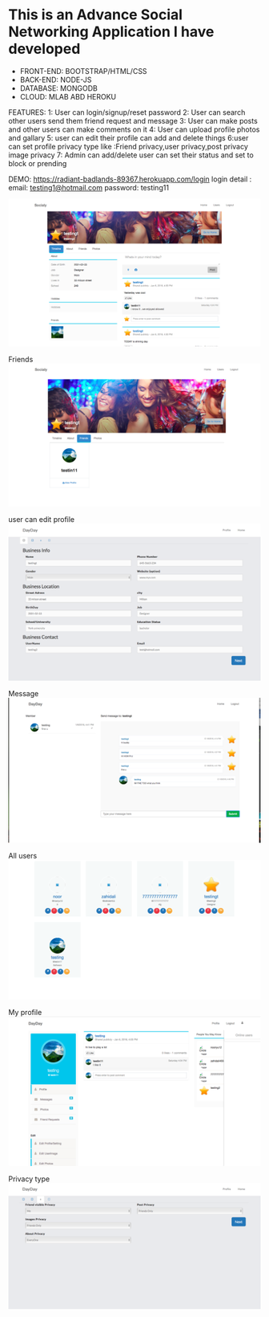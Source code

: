 # This is an Advance Social Networking Application I have developed 


- FRONT-END: BOOTSTRAP/HTML/CSS
- BACK-END: NODE-JS
- DATABASE: MONGODB
- CLOUD: MLAB ABD HEROKU

FEATURES: 
1: User can login/signup/reset password
2: User can search other users send them friend request and message
3: User can make posts and other users can make comments on it
4: User can upload profile photos and gallary
5: user can edit their profile can add and delete things
6:user can set profile privacy type like :Friend privacy,user privacy,post privacy image privacy
7: Admin can add/delete user can set their status and set to block or prending
 
 DEMO: 
 https://radiant-badlands-89367.herokuapp.com/login
 login detail : email: testing1@hotmail.com
                password: testing11
 
 ![alt text]( https://github.com/noorboeing777/Social-Network-App-NodeJs-/blob/master/shot/s4.png)
 
 Friends
 ![alt text]( https://github.com/noorboeing777/Social-Network-App-NodeJs-/blob/master/shot/s5.png)
 
 user can edit profile
 ![alt text]( https://github.com/noorboeing777/Social-Network-App-NodeJs-/blob/master/shot/s6.png)
 
 Message  
 ![alt text]( https://github.com/noorboeing777/Social-Network-App-NodeJs-/blob/master/shot/s7.png)
 
 All users
 ![alt text]( https://github.com/noorboeing777/Social-Network-App-NodeJs-/blob/master/shot/s8.png)
 
 My profile
 ![alt text]( https://github.com/noorboeing777/Social-Network-App-NodeJs-/blob/master/shot/s9.png)
 
 Privacy type
 ![alt text]( https://github.com/noorboeing777/Social-Network-App-NodeJs-/blob/master/shot/s10.png)



